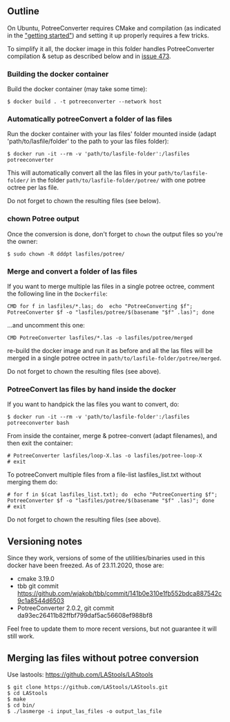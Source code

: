 
## Outline

On Ubuntu, PotreeConverter requires CMake and compilation (as indicated in the ["getting started"](https://github.com/potree/PotreeConverter)) and setting it up properly requires a few tricks.

To simplify it all, the docker image in this folder handles PotreeConverter compilation & setup as described below and in [issue 473](https://github.com/potree/PotreeConverter/issues/473#issuecomment-732075183).

### Building the docker container

Build the docker container (may take some time):
```
$ docker build . -t potreeconverter --network host
```

### Automatically potreeConvert a folder of las files

Run the docker container with your las files' folder mounted inside (adapt 'path/to/lasfile/folder' to the path to your las files folder):
```
$ docker run -it --rm -v 'path/to/lasfile-folder':/lasfiles potreeconverter 
```
This will automatically convert all the las files in your `path/to/lasfile-folder/` in the folder `path/to/lasfile-folder/potree/` with one potree octree per las file.

Do not forget to chown the resulting files (see below).

### chown Potree output
Once the conversion is done, don't forget to `chown` the output files so you're the owner:
```
$ sudo chown -R dddpt lasfiles/potree/
```

### Merge and convert a folder of las files

If you want to merge multiple las files in a single potree octree, comment the following line in the `Dockerfile`:
```
CMD for f in lasfiles/*.las; do  echo "PotreeConverting $f"; PotreeConverter $f -o "lasfiles/potree/$(basename "$f" .las)"; done
```
...and uncomment this one:
```
CMD PotreeConverter lasfiles/*.las -o lasfiles/potree/merged
```
re-build the docker image and run it as before and all the las files will be merged in a single potree octree in `path/to/lasfile-folder/potree/merged`.

Do not forget to chown the resulting files (see above).

### PotreeConvert las files by hand inside the docker

If you want to handpick the las files you want to convert, do:
```
$ docker run -it --rm -v 'path/to/lasfile-folder':/lasfiles potreeconverter bash
```

From inside the container, merge & potree-convert (adapt filenames), and then exit the container:
```
# PotreeConverter lasfiles/loop-X.las -o lasfiles/potree-loop-X
# exit
```
To potreeConvert multiple files from a file-list lasfiles_list.txt without merging them do:
```
# for f in $(cat lasfiles_list.txt); do  echo "PotreeConverting $f"; PotreeConverter $f -o "lasfiles/potree/$(basename "$f" .las)"; done
# exit
```
Do not forget to chown the resulting files (see above).


## Versioning notes

Since they work, versions of some of the utilities/binaries used in this docker have been freezed.
As of 23.11.2020, those are:
- cmake 3.19.0
- tbb git commit https://github.com/wjakob/tbb/commit/141b0e310e1fb552bdca887542c9c1a8544d6503
- PotreeConverter 2.0.2, git commit da93ec26411b82ffbf799daf5ac56608ef988bf8

Feel free to update them to more recent versions, but not guarantee it will still work.

## Merging las files without potree conversion

Use lastools: https://github.com/LAStools/LAStools
```
$ git clone https://github.com/LAStools/LAStools.git
$ cd LAStools
$ make
$ cd bin/
$ ./lasmerge -i input_las_files -o output_las_file
```